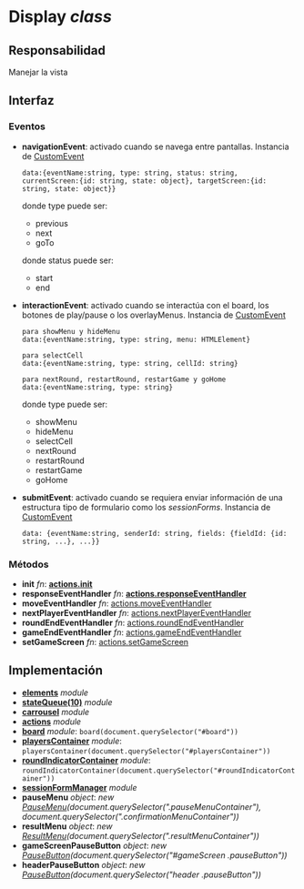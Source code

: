 # Display _class_

## Responsabilidad

Manejar la vista

## Interfaz

### Eventos

-   **navigationEvent**: activado cuando se navega entre pantallas. Instancia de [CustomEvent](../customEvent.md)

    ```
    data:{eventName:string, type: string, status: string, currentScreen:{id: string, state: object}, targetScreen:{id: string, state: object}}
    ```

    donde type puede ser:

    -   previous
    -   next
    -   goTo

    donde status puede ser:

    -   start
    -   end

-   **interactionEvent**: activado cuando se interactúa con el board, los botones de play/pause o los overlayMenus. Instancia de [CustomEvent](../customEvent.md)

    ```
    para showMenu y hideMenu
    data:{eventName:string, type: string, menu: HTMLElement}
    ```

    ```
    para selectCell
    data:{eventName:string, type: string, cellId: string}
    ```

    ```
    para nextRound, restartRound, restartGame y goHome
    data:{eventName:string, type: string}
    ```

    donde type puede ser:

    -   showMenu
    -   hideMenu
    -   selectCell
    -   nextRound
    -   restartRound
    -   restartGame
    -   goHome

-   **submitEvent**: activado cuando se requiera enviar información de una estructura tipo de formulario como los _sessionForms_. Instancia de [CustomEvent](../customEvent.md)

    ```
    data: {eventName:string, senderId: string, fields: {fieldId: {id: string, ...}, ...}}
    ```

### Métodos

-   **init** _fn_: **[actions.init](./actions.md#interfaz)**
-   **responseEventHandler** _fn_: **[actions.responseEventHandler](./actions.md#interfaz)**
-   **moveEventHandler** _fn_: [actions.moveEventHandler](./actions.md#interfaz)
-   **nextPlayerEventHandler** _fn_: [actions.nextPlayerEventHandler](./actions.md#interfaz)
-   **roundEndEventHandler** _fn_: [actions.roundEndEventHandler](./actions.md#interfaz)
-   **gameEndEventHandler** _fn_: [actions.gameEndEventHandler](./actions.md#interfaz)
-   **setGameScreen** _fn_: [actions.setGameScreen](./actions.md#interfaz)

## Implementación

-   **[elements](./elements.md)** _module_
-   **[stateQueue(10)](./stateQueue.md)** _module_
-   **[carrousel](./carrousel.md)** _module_
-   **[actions](./actions.md)** _module_
-   **[board](./board.md)** _module_: `board(document.querySelector("#board"))`
-   **[playersContainer](./playersContainer.md)** _module_: `playersContainer(document.querySelector("#playersContainer"))`
-   **[roundIndicatorContainer](./roundIndicatorContainer.md)** _module_: `roundIndicatorContainer(document.querySelector("#roundIndicatorContainer"))`
-   **[sessionFormManager](./sessionFormManager.md)** _module_
-   **pauseMenu** _object_: _new [PauseMenu](./PauseMenu.md)(document.querySelector(".pauseMenuContainer"), document.querySelector(".confirmationMenuContainer"))_
-   **resultMenu** _object_: _new [ResultMenu](./ResultMenu.md)(document.querySelector(".resultMenuContainer"))_
-   **gameScreenPauseButton** _object_: _new [PauseButton](./PauseButton.md)(document.querySelector("#gameScreen .pauseButton"))_
-   **headerPauseButton** _object_: _new [PauseButton](./PauseButton.md)(document.querySelector("header .pauseButton"))_
